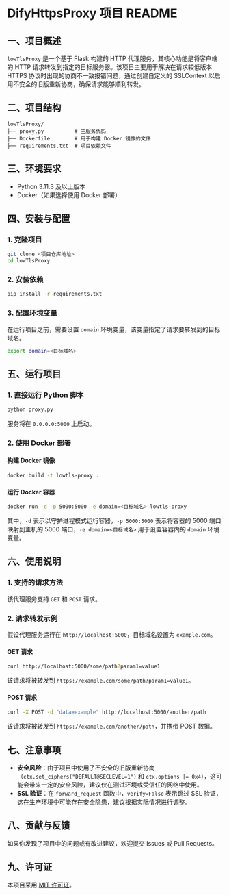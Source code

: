 # DifyHttpsProxy 项目 README

## 一、项目概述
`lowTlsProxy` 是一个基于 Flask 构建的 HTTP 代理服务，其核心功能是将客户端的 HTTP 请求转发到指定的目标服务器。该项目主要用于解决在请求较低版本 HTTPS 协议时出现的协商不一致报错问题，通过创建自定义的 SSLContext 以启用不安全的旧版重新协商，确保请求能够顺利转发。

## 二、项目结构
```
lowTlsProxy/
├── proxy.py          # 主服务代码
├── Dockerfile        # 用于构建 Docker 镜像的文件
├── requirements.txt  # 项目依赖文件
```

## 三、环境要求
- Python 3.11.3 及以上版本
- Docker（如果选择使用 Docker 部署）

## 四、安装与配置

### 1. 克隆项目
```bash
git clone <项目仓库地址>
cd lowTlsProxy
```

### 2. 安装依赖
```bash
pip install -r requirements.txt
```

### 3. 配置环境变量
在运行项目之前，需要设置 `domain` 环境变量，该变量指定了请求要转发到的目标域名。
```bash
export domain=<目标域名>
```

## 五、运行项目

### 1. 直接运行 Python 脚本
```bash
python proxy.py
```
服务将在 `0.0.0.0:5000` 上启动。

### 2. 使用 Docker 部署
#### 构建 Docker 镜像
```bash
docker build -t lowtls-proxy .
```

#### 运行 Docker 容器
```bash
docker run -d -p 5000:5000 -e domain=<目标域名> lowtls-proxy
```
其中，`-d` 表示以守护进程模式运行容器，`-p 5000:5000` 表示将容器的 5000 端口映射到主机的 5000 端口，`-e domain=<目标域名>` 用于设置容器内的 `domain` 环境变量。

## 六、使用说明
### 1. 支持的请求方法
该代理服务支持 `GET` 和 `POST` 请求。

### 2. 请求转发示例
假设代理服务运行在 `http://localhost:5000`，目标域名设置为 `example.com`。

#### GET 请求
```bash
curl http://localhost:5000/some/path?param1=value1
```
该请求将被转发到 `https://example.com/some/path?param1=value1`。

#### POST 请求
```bash
curl -X POST -d "data=example" http://localhost:5000/another/path
```
该请求将被转发到 `https://example.com/another/path`，并携带 POST 数据。

## 七、注意事项
- **安全风险**：由于项目中使用了不安全的旧版重新协商（`ctx.set_ciphers("DEFAULT@SECLEVEL=1")` 和 `ctx.options |= 0x4`），这可能会带来一定的安全风险，建议仅在测试环境或受信任的网络中使用。
- **SSL 验证**：在 `forward_request` 函数中，`verify=False` 表示跳过 SSL 验证，这在生产环境中可能存在安全隐患，建议根据实际情况进行调整。

## 八、贡献与反馈
如果你发现了项目中的问题或有改进建议，欢迎提交 Issues 或 Pull Requests。

## 九、许可证
本项目采用 [MIT 许可证](LICENSE)。